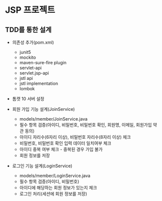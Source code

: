 # JSP 프로젝트

## TDD를 통한 설계
- 의존성 추가(pom.xml)
    - junit5
    - mockito
    - maven-sure-fire plugin
    - servlet-api
    - servlet.jsp-api
    - jstl api
    - jstl implementation
    - lombok
  
- 톰캣 10 서버 설정

- 회원 가입 기능 설계(JoinService)
  - models/member/JoinService.java
  - 필수 항목 검증(아이디, 비밀번호, 비밀번호 확인, 회원명, 이메일, 회원가입 약관 동의)
  - 아이디 자리수(6자리 이상), 비밀번호 자리수(8자리 이상) 체크
  - 비밀번호, 비밀번호 확인 입력 데이터 일치여부 체크
  - 아이디 중복 여부 체크 - 중복된 경우 가입 불가
  - 회원 정보를 저장

- 로그인 기능 설계(LoginService)
  - models/member/LoginService.java
  - 필수 항목 검증(아이디, 비밀번호)
  - 아이디에 해당하는 회원 정보가 있는지 체크
  - 로그인 처리(세션에 회원 정보를 저장)